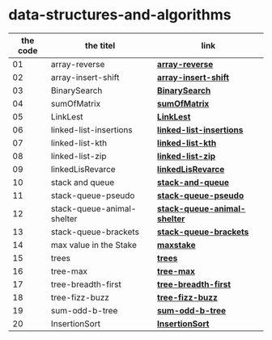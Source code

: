 # data-structures-and-algorithms
|  the code |  the titel | link  | 
|-----------|------------|-------|
01            | array-reverse| **[array-reverse](https://waelalqawasmi.github.io/data-structures-and-algorithms/java/Challenge01/REDME1)**
02            | array-insert-shift| **[array-insert-shift](https://waelalqawasmi.github.io/data-structures-and-algorithms/java/Challenge02/REDME1)**
03            |BinarySearch| **[BinarySearch](https://waelalqawasmi.github.io/data-structures-and-algorithms/java/Challenge03/REDME1)**
04            |sumOfMatrix| **[sumOfMatrix](https://waelalqawasmi.github.io/data-structures-and-algorithms/java/sumOfMatrix/)**
05            | LinkLest| **[LinkLest](https://github.com/WaelAlQawasmi/data-structures-and-algorithms/tree/main/java/LinkLest)**
06        | linked-list-insertions| **[linked-list-insertions](https://github.com/WaelAlQawasmi/data-structures-and-algorithms/tree/main/java/linked-list-insertions)**
07         |linked-list-kth| **[linked-list-kth](https://github.com/WaelAlQawasmi/data-structures-and-algorithms/tree/main/java/linked-list-kth)**
08         |linked-list-zip| **[linked-list-zip](https://github.com/WaelAlQawasmi/data-structures-and-algorithms/tree/main/java/linked-list-zip)**
09        |linkedLisRevarce| **[linkedLisRevarce](https://github.com/WaelAlQawasmi/data-structures-and-algorithms/tree/main/java/linkedLisRevarce)**
10         |stack and queue| **[stack-and-queue](https://github.com/WaelAlQawasmi/data-structures-and-algorithms/tree/main/java/stack-and-queue)**
11         |stack-queue-pseudo| **[stack-queue-pseudo](https://github.com/WaelAlQawasmi/data-structures-and-algorithms/tree/main/java/stack-queue-pseudo)**
12        |stack-queue-animal-shelter| **[stack-queue-animal-shelter](https://github.com/WaelAlQawasmi/data-structures-and-algorithms/tree/main/java/stack-queue-animal-shelter)**
13       |stack-queue-brackets| **[stack-queue-brackets](https://github.com/WaelAlQawasmi/data-structures-and-algorithms/tree/main/java/stack-queue-brackets)**
14       |max value in the Stake| **[maxstake](https://github.com/WaelAlQawasmi/data-structures-and-algorithms/tree/main/java/maxstake)**
15     |trees| **[trees](https://github.com/WaelAlQawasmi/data-structures-and-algorithms/tree/main/java/trees)**
16     |tree-max| **[tree-max](https://github.com/WaelAlQawasmi/data-structures-and-algorithms/tree/main/java/tree-max)**
17    |tree-breadth-first| **[tree-breadth-first](https://github.com/WaelAlQawasmi/data-structures-and-algorithms/tree/main/java/tree-breadth-first)**
18    |tree-fizz-buzz| **[tree-fizz-buzz](https://github.com/WaelAlQawasmi/data-structures-and-algorithms/tree/main/java/tree-fizz-buzz)**
19     |sum-odd-b-tree| **[sum-odd-b-tree](https://github.com/WaelAlQawasmi/data-structures-and-algorithms/tree/main/java/sum-odd-b-tree)**
20    |InsertionSort| **[InsertionSort](https://github.com/WaelAlQawasmi/data-structures-and-algorithms/tree/main/java/InsertionSort)**




